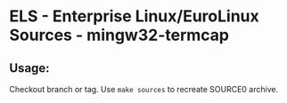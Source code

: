 # ELS - Enterprise Linux/EuroLinux Sources - mingw32-termcap
 
## Usage:
  Checkout branch or tag. Use `make sources` to recreate  SOURCE0 archive.
